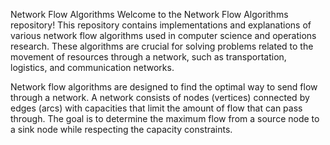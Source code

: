 Network Flow Algorithms
Welcome to the Network Flow Algorithms repository! This repository contains implementations and explanations of various network flow algorithms used in computer science and operations research. These algorithms are crucial for solving problems related to the movement of resources through a network, such as transportation, logistics, and communication networks.

Network flow algorithms are designed to find the optimal way to send flow through a network. A network consists of nodes (vertices) connected by edges (arcs) with capacities that limit the amount of flow that can pass through. The goal is to determine the maximum flow from a source node to a sink node while respecting the capacity constraints.